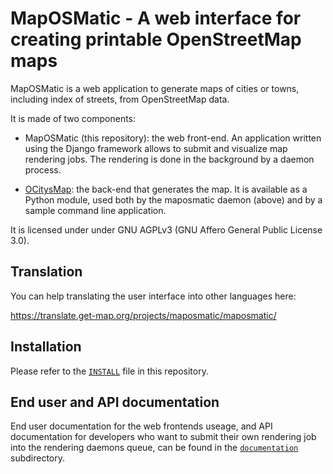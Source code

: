 MapOSMatic - A web interface for creating printable OpenStreetMap maps
======================================================================

MapOSMatic is a web application to generate maps of cities or towns,
including index of streets, from OpenStreetMap data.

It is made of two components:

 * MapOSMatic (this repository): the web front-end. An application
   written using the Django framework allows to submit and visualize
   map rendering jobs.
   The rendering is done in the background by a daemon process.

 * [OCitysMap](https://github.com/hholzgra/ocitysmap): the back-end 
   that generates the map. It is available as a Python module, used 
   both by the maposmatic daemon (above) and by a sample command 
   line application.

It is licensed under under GNU AGPLv3
(GNU Affero General Public License 3.0).

Translation
-----------

You can help translating the user interface into other languages here:

https://translate.get-map.org/projects/maposmatic/maposmatic/

Installation
------------

Please refer to the [``INSTALL``](INSTALL.md) file in this repository.

End user and API documentation
------------------------------

End user documentation for the web frontends useage, and API documentation
for developers who want to submit their own rendering job into the rendering
daemons queue, can be found in the [``documentation``](documentation) subdirectory.
